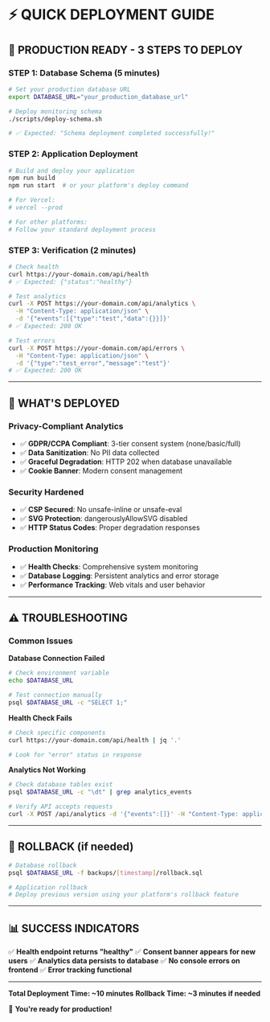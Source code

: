 # ⚡ QUICK DEPLOYMENT GUIDE

## **🚀 PRODUCTION READY - 3 STEPS TO DEPLOY**

### **STEP 1: Database Schema (5 minutes)**
```bash
# Set your production database URL
export DATABASE_URL="your_production_database_url"

# Deploy monitoring schema
./scripts/deploy-schema.sh

# ✅ Expected: "Schema deployment completed successfully!"
```

### **STEP 2: Application Deployment**
```bash
# Build and deploy your application
npm run build
npm run start  # or your platform's deploy command

# For Vercel:
# vercel --prod

# For other platforms:
# Follow your standard deployment process
```

### **STEP 3: Verification (2 minutes)**
```bash
# Check health
curl https://your-domain.com/api/health
# ✅ Expected: {"status":"healthy"}

# Test analytics
curl -X POST https://your-domain.com/api/analytics \
  -H "Content-Type: application/json" \
  -d '{"events":[{"type":"test","data":{}}]}'
# ✅ Expected: 200 OK

# Test errors
curl -X POST https://your-domain.com/api/errors \
  -H "Content-Type: application/json" \
  -d '{"type":"test_error","message":"test"}'
# ✅ Expected: 200 OK
```

---

## **🎯 WHAT'S DEPLOYED**

### **Privacy-Compliant Analytics**
- ✅ **GDPR/CCPA Compliant**: 3-tier consent system (none/basic/full)
- ✅ **Data Sanitization**: No PII data collected
- ✅ **Graceful Degradation**: HTTP 202 when database unavailable
- ✅ **Cookie Banner**: Modern consent management

### **Security Hardened**
- ✅ **CSP Secured**: No unsafe-inline or unsafe-eval
- ✅ **SVG Protection**: dangerouslyAllowSVG disabled
- ✅ **HTTP Status Codes**: Proper degradation responses

### **Production Monitoring**
- ✅ **Health Checks**: Comprehensive system monitoring
- ✅ **Database Logging**: Persistent analytics and error storage
- ✅ **Performance Tracking**: Web vitals and user behavior

---

## **⚠️ TROUBLESHOOTING**

### **Common Issues**

**Database Connection Failed**
```bash
# Check environment variable
echo $DATABASE_URL

# Test connection manually
psql $DATABASE_URL -c "SELECT 1;"
```

**Health Check Fails**
```bash
# Check specific components
curl https://your-domain.com/api/health | jq '.'

# Look for "error" status in response
```

**Analytics Not Working**
```bash
# Check database tables exist
psql $DATABASE_URL -c "\dt" | grep analytics_events

# Verify API accepts requests
curl -X POST /api/analytics -d '{"events":[]}' -H "Content-Type: application/json"
```

---

## **🔄 ROLLBACK (if needed)**

```bash
# Database rollback
psql $DATABASE_URL -f backups/[timestamp]/rollback.sql

# Application rollback
# Deploy previous version using your platform's rollback feature
```

---

## **📊 SUCCESS INDICATORS**

✅ **Health endpoint returns "healthy"**
✅ **Consent banner appears for new users**
✅ **Analytics data persists to database**
✅ **No console errors on frontend**
✅ **Error tracking functional**

---

**Total Deployment Time: ~10 minutes**
**Rollback Time: ~3 minutes if needed**

🎉 **You're ready for production!**